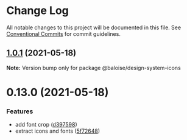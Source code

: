 # Change Log

All notable changes to this project will be documented in this file.
See [Conventional Commits](https://conventionalcommits.org) for commit guidelines.

## [1.0.1](https://github.com/baloise/design-system/compare/v1.0.0...v1.0.1) (2021-05-18)

**Note:** Version bump only for package @baloise/design-system-icons

# 0.13.0 (2021-05-18)

### Features

- add font crop ([d397598](https://github.com/baloise/design-system/commit/d3975983288e9d726060573341650d99255e02ac))
- extract icons and fonts ([5f72648](https://github.com/baloise/design-system/commit/5f72648ef7efbd34b8cfaf121944a97443267767))
